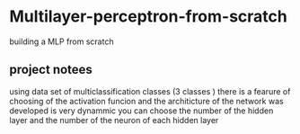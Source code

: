 # Multilayer-perceptron-from-scratch
building a MLP  from scratch 
## project notees
using data set of multiclassification classes (3 classes )
there is a fearure of choosing of the activation funcion 
and the architicture of the network was developed is very dynammic you can choose the number of the hidden layer and
the number of the neuron of each hidden layer
